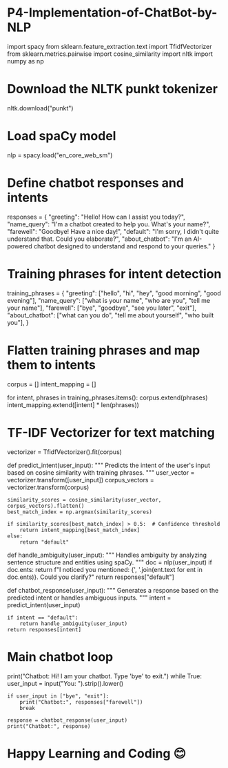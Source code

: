 # P4-Implementation-of-ChatBot-by-NLP
import spacy
from sklearn.feature_extraction.text import TfidfVectorizer
from sklearn.metrics.pairwise import cosine_similarity
import nltk
import numpy as np

# Download the NLTK punkt tokenizer
nltk.download("punkt")

# Load spaCy model
nlp = spacy.load("en_core_web_sm")

# Define chatbot responses and intents
responses = {
    "greeting": "Hello! How can I assist you today?",
    "name_query": "I'm a chatbot created to help you. What's your name?",
    "farewell": "Goodbye! Have a nice day!",
    "default": "I'm sorry, I didn't quite understand that. Could you elaborate?",
    "about_chatbot": "I'm an AI-powered chatbot designed to understand and respond to your queries."
}

# Training phrases for intent detection
training_phrases = {
    "greeting": ["hello", "hi", "hey", "good morning", "good evening"],
    "name_query": ["what is your name", "who are you", "tell me your name"],
    "farewell": ["bye", "goodbye", "see you later", "exit"],
    "about_chatbot": ["what can you do", "tell me about yourself", "who built you"],
}

# Flatten training phrases and map them to intents
corpus = []
intent_mapping = []

for intent, phrases in training_phrases.items():
    corpus.extend(phrases)
    intent_mapping.extend([intent] * len(phrases))

# TF-IDF Vectorizer for text matching
vectorizer = TfidfVectorizer().fit(corpus)


def predict_intent(user_input):
    """
    Predicts the intent of the user's input based on cosine similarity with training phrases.
    """
    user_vector = vectorizer.transform([user_input])
    corpus_vectors = vectorizer.transform(corpus)
    
    similarity_scores = cosine_similarity(user_vector, corpus_vectors).flatten()
    best_match_index = np.argmax(similarity_scores)
    
    if similarity_scores[best_match_index] > 0.5:  # Confidence threshold
        return intent_mapping[best_match_index]
    else:
        return "default"


def handle_ambiguity(user_input):
    """
    Handles ambiguity by analyzing sentence structure and entities using spaCy.
    """
    doc = nlp(user_input)
    if doc.ents:
        return f"I noticed you mentioned: {', '.join(ent.text for ent in doc.ents)}. Could you clarify?"
    return responses["default"]


def chatbot_response(user_input):
    """
    Generates a response based on the predicted intent or handles ambiguous inputs.
    """
    intent = predict_intent(user_input)
    
    if intent == "default":
        return handle_ambiguity(user_input)
    return responses[intent]


# Main chatbot loop
print("Chatbot: Hi! I am your chatbot. Type 'bye' to exit.")
while True:
    user_input = input("You: ").strip().lower()
    
    if user_input in ["bye", "exit"]:
        print("Chatbot:", responses["farewell"])
        break
    
    response = chatbot_response(user_input)
    print("Chatbot:", response)


 
  
   


# Happy Learning and Coding 😊
